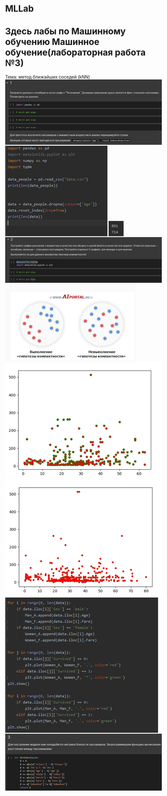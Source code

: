 # MLLab
Здесь лабы по Машинному обучению 
Машинное обучение(лабораторная работа №3)
=========
Тема:  метод ближайших соседей (kNN)
![](https://github.com/dwragon/MLLab/blob/master/lab3/s1.png)
![](https://github.com/dwragon/MLLab/blob/master/lab3/s2.png)
![](https://github.com/dwragon/MLLab/blob/master/lab3/s3.png)
![](https://github.com/dwragon/MLLab/blob/master/lab3/s4.png)
![](https://github.com/dwragon/MLLab/blob/master/lab3/s5.png)
![](https://github.com/dwragon/MLLab/blob/master/lab3/s6.png)
![](https://github.com/dwragon/MLLab/blob/master/lab3/s7.png)
![](https://github.com/dwragon/MLLab/blob/master/lab3/s8.png)
![](https://github.com/dwragon/MLLab/blob/master/lab3/s9.png)
